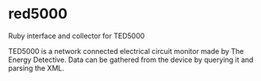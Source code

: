 # red5000
Ruby interface and collector for TED5000

TED5000 is a network connected electrical circuit monitor made by The Energy Detective. Data can be gathered from the device by querying it and parsing the XML.
